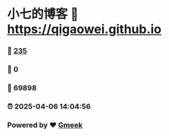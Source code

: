 # 小七的博客 :link: https://qigaowei.github.io 
### :page_facing_up: [235](https://qigaowei.github.io/tag.html) 
### :speech_balloon: 0 
### :hibiscus: 69898 
### :alarm_clock: 2025-04-06 14:04:56 
### Powered by :heart: [Gmeek](https://github.com/Meekdai/Gmeek)
